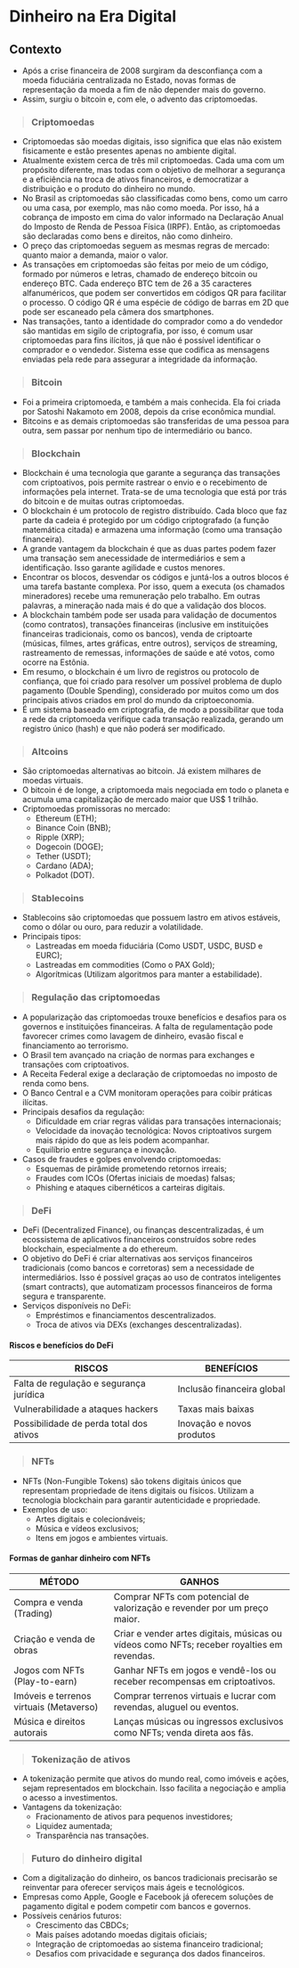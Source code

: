 # Dinheiro na Era Digital

## Contexto
- Após a crise financeira de 2008 surgiram da desconfiança com a moeda fiduciária centralizada no Estado, novas formas de representação da moeda a fim de não depender mais do governo.
- Assim, surgiu o bitcoin e, com ele, o advento das criptomoedas.

> ### Criptomoedas
- Criptomoedas são moedas digitais, isso significa que elas não existem fisicamente e estão presentes apenas no ambiente digital.
- Atualmente existem cerca de três mil criptomoedas. Cada uma com um propósito diferente, mas todas com o objetivo de melhorar a segurança e a eficiência na troca de ativos financeiros, e democratizar a distribuição e o produto do dinheiro no mundo.
- No Brasil as criptomoedas são classificadas como bens, como um carro ou uma casa, por exemplo, mas não como moeda. Por isso, há a cobrança de imposto em cima do valor informado na Declaração Anual do Imposto de Renda de Pessoa Física (IRPF). Então, as criptomoedas são declaradas como bens e direitos, não como dinheiro.
- O preço das criptomoedas seguem as mesmas regras de mercado: quanto maior a demanda, maior o valor.
- As transações em criptomoedas são feitas por meio de um código, formado por números e letras, chamado de endereço bitcoin ou endereço BTC. Cada endereço BTC tem de 26 a 35 caracteres alfanuméricos, que podem ser convertidos em códigos QR para facilitar o processo. O código QR é uma espécie de código de barras em 2D que pode ser escaneado pela câmera dos smartphones.
- Nas transações, tanto a identidade do comprador como a do vendedor são mantidas em sigilo de criptografia, por isso, é comum usar criptomoedas para fins ilícitos, já que não é possível identificar o comprador e o vendedor. Sistema esse que codifica as mensagens enviadas pela rede para assegurar a integridade da informação.

> ### Bitcoin
- Foi a primeira criptomoeda, e também a mais conhecida. Ela foi criada por Satoshi Nakamoto em 2008, depois da crise econômica mundial.
- Bitcoins e as demais criptomoedas são transferidas de uma pessoa para outra, sem passar por nenhum tipo de intermediário ou banco.

> ### Blockchain
- Blockchain é uma tecnologia que garante a segurança das transações com criptoativos, pois permite rastrear o envio e o recebimento de informações pela internet. Trata-se de uma tecnologia que está por trás do bitcoin e de muitas outras criptomoedas.
- O blockchain é um protocolo de registro distribuído. Cada bloco que faz parte da cadeia é protegido por um código criptografado (a função matemática citada) e armazena uma informação (como uma transação financeira).
- A grande vantagem da blockchain é que as duas partes podem fazer uma transação sem anecessidade de intermediários e sem a identificação. Isso garante agilidade e custos menores.
- Encontrar os blocos, desvendar os códigos e juntá-los a outros blocos é uma tarefa bastante complexa. Por isso, quem a executa (os chamados mineradores) recebe uma remuneração pelo trabalho. Em outras palavras, a mineração nada mais é do que a validação dos blocos.
- A blockchain também pode ser usada para validação de documentos (como contratos), transações financeiras (inclusive em instituições financeiras tradicionais, como os bancos),
venda de criptoarte (músicas, filmes, artes gráficas, entre outros), serviços de streaming, rastreamento de remessas, informações de saúde e até votos, como ocorre na Estônia.
- Em resumo, o blockchain é um livro de registros ou protocolo de confiança, que foi criado para resolver um possível problema de duplo pagamento (Double Spending), considerado por muitos como um dos principais ativos criados em prol do mundo da criptoeconomia.
- É um sistema baseado em criptografia, de modo a possibilitar que toda a rede da criptomoeda verifique cada transação realizada, gerando um registro único (hash) e que não poderá ser modificado.

> ### Altcoins
- São criptomoedas alternativas ao bitcoin. Já existem milhares de moedas virtuais.
- O bitcoin é de longe, a criptomoeda mais negociada em todo o planeta e acumula uma capitalização de mercado maior que US$ 1 trilhão. 
- Criptomoedas promissoras no mercado:
  - Ethereum (ETH);
  - Binance Coin (BNB);
  - Ripple (XRP);
  - Dogecoin (DOGE);
  - Tether (USDT);
  - Cardano (ADA);
  - Polkadot (DOT).

> ### Stablecoins
- Stablecoins são criptomoedas que possuem lastro em ativos estáveis, como o dólar ou ouro, para reduzir a volatilidade.
- Principais tipos:
  - Lastreadas em moeda fiduciária (Como USDT, USDC, BUSD e EURC);
  - Lastreadas em commodities (Como o PAX Gold);
  - Algorítmicas (Utilizam algoritmos para manter a estabilidade).

> ### Regulação das criptomoedas
- A popularização das criptomoedas trouxe benefícios e desafios para os governos e instituições financeiras. A falta de regulamentação pode favorecer crimes como lavagem de dinheiro, evasão fiscal e financiamento ao terrorismo.
- O Brasil tem avançado na criação de normas para exchanges e transações com criptoativos.
- A Receita Federal exige a declaração de criptomoedas no imposto de renda como bens.
- O Banco Central e a CVM monitoram operações para coibir práticas ilícitas.
- Principais desafios da regulação:
  - Dificuldade em criar regras válidas para transações internacionais;
  - Velocidade da inovação tecnológica: Novos criptoativos surgem mais rápido do que as leis podem acompanhar.
  - Equilíbrio entre segurança e inovação.
- Casos de fraudes e golpes envolvendo criptomoedas:
  - Esquemas de pirâmide prometendo retornos irreais;
  - Fraudes com ICOs (Ofertas iniciais de moedas) falsas;
  - Phishing e ataques cibernéticos a carteiras digitais.

> ### DeFi
- DeFi (Decentralized Finance), ou finanças descentralizadas, é um ecossistema de aplicativos financeiros construídos sobre redes blockchain, especialmente a do ethereum. 
- O objetivo do DeFi é criar alternativas aos serviços financeiros tradicionais (como bancos e corretoras) sem a necessidade de intermediários. Isso é possível graças ao uso de
contratos inteligentes (smart contracts), que automatizam processos financeiros de forma segura e transparente.
- Serviços disponíveis no DeFi:
  - Empréstimos e financiamentos descentralizados.
  - Troca de ativos via DEXs (exchanges descentralizadas).

#### Riscos e benefícios do DeFi

| RISCOS                                  | BENEFÍCIOS                 |
|-----------------------------------------|----------------------------|
| Falta de regulação e segurança jurídica | Inclusão financeira global |
| Vulnerabilidade a ataques hackers       | Taxas mais baixas          |
| Possibilidade de perda total dos ativos | Inovação e novos produtos  |

> ### NFTs
- NFTs (Non-Fungible Tokens) são tokens digitais únicos que representam propriedade de itens digitais ou físicos. Utilizam a tecnologia blockchain para garantir autenticidade e propriedade.
- Exemplos de uso:
  - Artes digitais e colecionáveis;
  - Música e vídeos exclusivos;
  - Itens em jogos e ambientes virtuais.

#### Formas de ganhar dinheiro com NFTs

| MÉTODO                                  | GANHOS                                                                                     |
|-----------------------------------------|--------------------------------------------------------------------------------------------|
| Compra e venda (Trading)                | Comprar NFTs com potencial de valorização e revender por um preço maior.                   |  
| Criação e venda de obras                | Criar e vender artes digitais, músicas ou vídeos como NFTs; receber royalties em revendas. |  
| Jogos com NFTs (Play-to-earn)           | Ganhar NFTs em jogos e vendê-los ou receber recompensas em criptoativos.                   |  
| Imóveis e terrenos virtuais (Metaverso) | Comprar terrenos virtuais e lucrar com revendas, aluguel ou eventos.                       |  
| Música e direitos autorais              | Lanças músicas ou ingressos exclusivos como NFTs; venda direta aos fãs.                    |  

> ### Tokenização de ativos
- A tokenização permite que ativos do mundo real, como imóveis e ações, sejam representados em blockchain. Isso facilita a negociação e amplia o acesso a investimentos.
- Vantagens da tokenização:
  - Fracionamento de ativos para pequenos investidores;
  - Liquidez aumentada;
  - Transparência nas transações.

> ### Futuro do dinheiro digital
- Com a digitalização do dinheiro, os bancos tradicionais precisarão se reinventar para oferecer serviços mais ágeis e tecnológicos.
- Empresas como Apple, Google e Facebook já oferecem soluções de pagamento digital e podem competir com bancos e governos.
- Possíveis cenários futuros:
  - Crescimento das CBDCs; 
  - Mais países adotando moedas digitais oficiais; 
  - Integração de criptomoedas ao sistema financeiro tradicional; 
  - Desafios com privacidade e segurança dos dados financeiros.